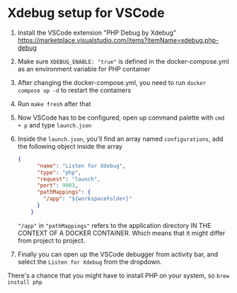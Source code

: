 # Xdebug setup for VSCode

1. Install the VSCode extension "PHP Debug by Xdebug" https://marketplace.visualstudio.com/items?itemName=xdebug.php-debug

2. Make sure `XDEBUG_ENABLE: "true"` is defined in the docker-compose.yml as an environment variable for PHP container

3. After changing the docker-compose.yml, you need to run `docker compose up -d` to restart the containers 

4. Run `make fresh` after that

5. Now VSCode has to be configured, open up command palette with `cmd + p` and type `launch.json`

6. Inside the `launch.json`, you'll find an array named `configurations`, add the following object inside the array

    ``` json
    {
          "name": "Listen for Xdebug",
          "type": "php",
          "request": "launch",
          "port": 9003,
          "pathMappings": {
            "/app": "${workspaceFolder}"
          }
        }
    ```
    
    `"/app"` in `"pathMappings"` refers to the application directory IN THE CONTEXT OF A DOCKER CONTAINER. Which means that it might differ from project to project.

7. Finally you can open up the VSCode debugger from activity bar, and select the `Listen for Xdebug` from the dropdown.

There's a chance that you might have to install PHP on your system, so `brew install php`
